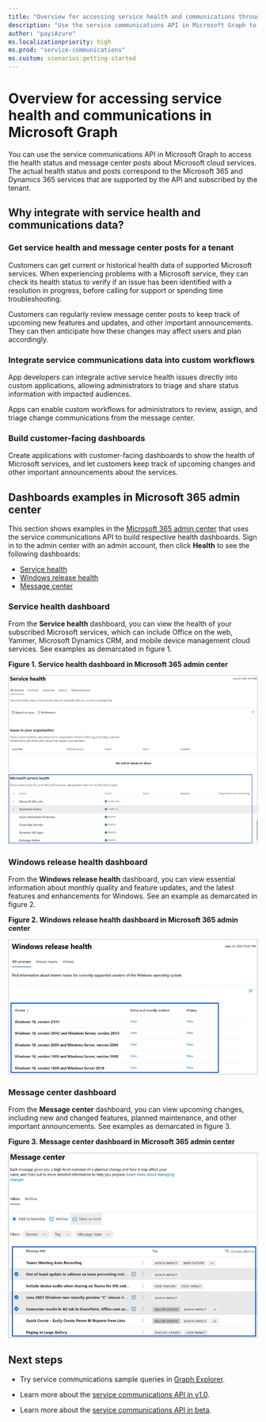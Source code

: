 ```yaml
---
title: "Overview for accessing service health and communications through Microsoft Graph"
description: "Use the service communications API in Microsoft Graph to access the health status and message center posts about  Microsoft cloud services."
author: "payiAzure"
ms.localizationpriority: high
ms.prod: "service-communications"
ms.custom: scenarios:getting-started
---
```


# Overview for accessing service health and communications in Microsoft Graph
You can use the service communications API in Microsoft Graph to access the health status and message center posts about Microsoft cloud services. The actual health status and posts correspond to the Microsoft 365 and Dynamics 365 services that are supported by the API and subscribed by the tenant.

## Why integrate with service health and communications data?

### Get service health and message center posts for a tenant
Customers can get current or historical health data of supported Microsoft services. When experiencing problems with a Microsoft service, they can check its health status to verify if an issue has been identified with a resolution in progress, before calling for support or spending time troubleshooting. 

Customers can regularly review message center posts to keep track of upcoming new features and updates, and other important announcements. They can then anticipate how these changes may affect users and plan accordingly.

### Integrate service communications data into custom workflows
App developers can integrate active service health issues directly into custom applications, allowing administrators to triage and share status information with impacted audiences.

Apps can enable custom workflows for administrators to review, assign, and triage change communications from the message center.

### Build customer-facing dashboards

Create applications with customer-facing dashboards to show the health of Microsoft services, and let customers keep track of upcoming changes and other important announcements about the services.


## Dashboards examples in Microsoft 365 admin center
This section shows examples in the [Microsoft 365 admin center](https://admin.microsoft.com/Adminportal/Home?source=applauncher#/homepage) that uses the service communications API to build respective health dashboards. Sign in to the admin center with an admin account, then click **Health** to see the following dashboards:
- [Service health](#service-health-dashboard)
- [Windows release health](#windows-release-health-dashboard)
- [Message center](#message-center-dashboard)

### Service health dashboard

From the **Service health** dashboard, you can view the health of your subscribed Microsoft services, which can include Office on the web, Yammer, Microsoft Dynamics CRM, and mobile device management cloud services. See examples as demarcated in figure 1.

**Figure 1. Service health dashboard in Microsoft 365 admin center**

![Screenshot of Microsoft 365 admin center service health dashboard for a user](images/service-communications-concept-overview-admin-center-serviceHealth2.png)

### Windows release health dashboard

From the **Windows release health** dashboard, you can view essential information about monthly quality and feature updates, and the latest features and enhancements for Windows. See an example as demarcated in figure 2.

**Figure 2. Windows release health dashboard in Microsoft 365 admin center**

![Screenshot of Microsoft 365 admin center Windows realease health dashboard for a user](images/service-communications-concept-overview-admin-center-windowshealth2.png)


### Message center dashboard
From the **Message center** dashboard, you can view upcoming changes, including new and changed features, planned maintenance, and other important announcements. See examples as demarcated in figure 3.

**Figure 3. Message center dashboard in Microsoft 365 admin center**

![Screenshot of Microsoft 365 admin center message center dashboard for a user](images/service-communications-concept-overview-admin-center-messagecenter2.png)



## Next steps

- Try service communications sample queries in [Graph Explorer](https://developer.microsoft.com/graph/graph-explorer/?request=admin%2FserviceAnnouncement%2FhealthOverviews&version=v1.0).

- Learn more about the [service communications API in v1.0](/graph/api/resources/service-communications-api-overview?view=graph-rest-1.0&preserve-view=true).

- Learn more about the [service communications API in beta](/graph/api/resources/service-communications-api-overview?view=graph-rest-beta&preserve-view=true).

